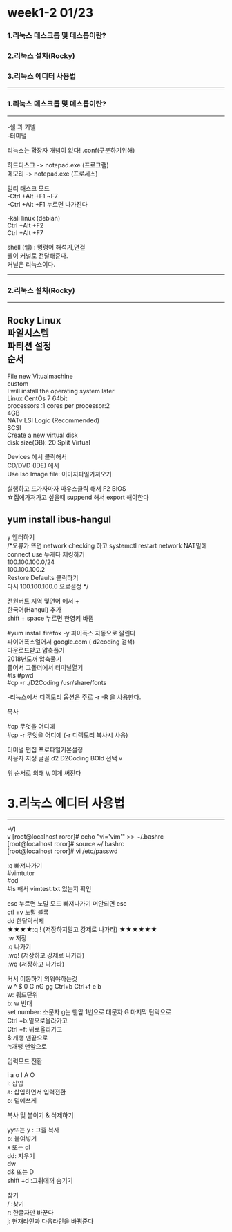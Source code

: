 # week1-2 01/23   
### 1.리눅스 데스크톱 및 데스톱이란?   
### 2.리눅스 설치(Rocky)   
### 3.리눅스 에디터 사용법   
----------------------   

### 1.리눅스 데스크톱 및 데스톱이란?   

----------------------   
 -쉘 과 커넬   
 -터미널   
   

리눅스는 확장자 개념이 없다! .conf(구분하기위해)   
   
하드디스크 -> notepad.exe (프로그램)   
메모리    -> notepad.exe (프로세스)   
   
   
멀티 태스크 모드   
-Ctrl +Alt +F1 ~F7   
-Ctrl +Alt +F1 누르면 나가진다   
   
   
-kali linux (debian)   
 Ctrl +Alt +F2   
 Ctrl +Alt +F7   
   
   
shell (쉘) : 명령어 해석기,연결   
쉘이 커널로 전달해준다.   
커널은 리눅스이다.   

----------------------   

### 2.리눅스 설치(Rocky)   
   
----------------------
 Rocky Linux   
 파일시스템   
 파티션 설정   
 순서
-----------------------   
File new Vitualmachine   
custom   
I will install the operating system later   
Linux CentOs 7 64bit   
processors :1 cores per processor:2   
4GB   
NATv
LSI Logic (Recommended)   
SCSI   
Create a new virtual disk   
disk size(GB):  20  Split Virtual   
   
Devices 에서 클릭해서    
CD/DVD (IDE) 에서   
Use Iso Image file: 이미지파일가져오기   
   
실행하고 드가자마자 마우스클릭 해서 F2 BIOS   
☆집에가져가고 싶을때 suppend 해서 export 해야한다   
   
yum install ibus-hangul 
-----------------------   
   
y 엔터하기   
/*오류가 뜨면 network checking 하고 systemctl restart network  NAT밑에 connect use 두개다 체킹하기   
100.100.100.0/24   
100.100.100.2   
Restore Defaults 클릭하기    
다시 100.100.100.0 으로설정 */   
   
전원버트 지역 및언어 에서 +   
한국어(Hangul) 추가   
shift + space 누르면 한영키 바뀜   
   
   
#yum install firefox -y 파이폭스 자동으로 깔린다   
파이어폭스열어서 google.com ( d2coding 검색)   
다운로드받고 압축풀기   
2018년도꺼 압축풀기   
풀어서 그폴더에서 터미널열기   
#ls #pwd    
#cp -r ./D2Coding /usr/share/fonts   
   
-리눅스에서 디렉토리 옵션은 주로 -r -R 을 사용한다.   
   
   


복사

#cp 무엇을 어디에   
#cp -r 무엇을 어디에 (-r 디렉토리 복사시 사용)   
   

터미널 편집 프로파일기본설정   
사용자 지정 글꼴 d2 D2Coding BOld 선택 v
   
위 순서로 의해 \\\\ 이게 써진다    
   
   
# 3.리눅스 에디터 사용법
-----------------------
 -VI   
v
[root@localhost roror]# echo "vi='vim'" >> ~/.bashrc   
[root@localhost roror]# source ~/.bashrc   
[root@localhost roror]# vi /etc/passwd   
   
:q 빠져나가기   
#vimtutor   
#cd   
#ls 해서 vimtest.txt 있는지 확인   
   
esc 누르면 노말 모드 빠져나가기 머안되면 esc   
ctl +v 노말 블록   
dd 한달락삭제   
★★★★:q ! (저장하지말고 강제로 나가라) ★★★★★★   
:w 저장   
:q 나가기   
:wq! (저장하고 강제로 나가라)   
:wq (저장하고 나가라)   
   
커서 이동하기 외워야하는것   
w ^ $ 0 G nG gg Ctrl+b Ctrl+f e b   
w: 워드단위   
b: w 반대   
set number: 소문자 g는 맨앞 1번으로 대문자 G 마지막 단락으로   
Ctrl +b:밑으로올라가고   
Ctrl +f: 위로올라가고   
$:개행 맨끝으로   
^:개행 맨앞으로   
   

입력모드 전환   
   
i a o  I A O    
i: 삽입   
a: 삽입하면서 입력전환   
o: 밑에쓰게   
   
복사 및 붙이기 & 삭제하기   
   
yy또는 y  : 그줄 복사   
p: 붙여넣기   
x 또는 dl   
dd: 지우기   
dw   
d& 또는 D   
shift +d :그뒤에꺼 숨기기   
   
찾기   
/ :찾기   
r: 한글자만 바꾼다   
j: 현재라인과 다음라인을 바꿔준다   
